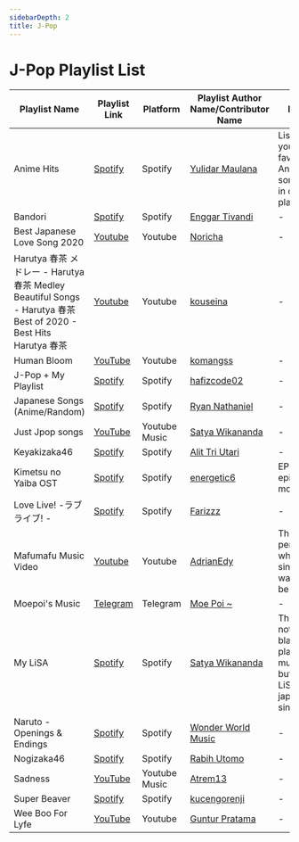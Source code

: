 ```yaml
---
sidebarDepth: 2
title: J-Pop
---
```


# J-Pop Playlist List

| Playlist Name | Playlist Link | Platform | Playlist Author Name/Contributor Name | Note | Subgenre |
| -------------- |-------------- | -------- | ------- | ------- | ----- |
| Anime Hits | [Spotify](https://open.spotify.com/playlist/37i9dQZF1DX6XceWZP1znY) | Spotify | [Yulidar Maulana](https://github.com/yulidarmaulana) | Listen to your favourite Anime songs, all in one playlist | - |
| Bandori | [Spotify](https://open.spotify.com/playlist/67Nr4YrWJmaIq72B3zEHnh?si=RA01Wb6aQ4-bIqXqVuh6ig) | Spotify | [Enggar Tivandi](https://github.com/nekoding)| - | - |
| Best Japanese Love Song 2020 | [Youtube](https://www.youtube.com/watch?v=HDGKOvJ69JQ) | Youtube | [Noricha](https://www.youtube.com/channel/UCMVRgNrM8CbEnR3oZEgUbcw) | - | - |
| Harutya 春茶 メドレー - Harutya 春茶 Medley Beautiful Songs - Harutya 春茶 Best of 2020 - Best Hits Harutya 春茶 | [Youtube](https://www.youtube.com/watch?v=n7sU5QO0Cwo) | Youtube | [kouseina](https://github.com/kouseina) | - | - |
| Human Bloom | [YouTube](https://music.youtube.com/playlist?list=OLAK5uy_n_iIVg_L_1CE3LZxu8S80gsqtX5Mx1Hyw) | Youtube | [komangss](https://github.com/komangss) | - | - |
| J-Pop + My Playlist | [Spotify](https://open.spotify.com/playlist/0Iqws5QqjrQGDxPPzNpAbl?si=CYGBvIt3T2-tZs-QuG_emA) | Spotify | [hafizcode02](https://github.com/hafizcode02) | - | - |
| Japanese Songs (Anime/Random) | [Spotify](https://open.spotify.com/playlist/1uLFhjpsVPyu1mr7gQ25dN?si=vs7QzwpKSl6ViEZp7esFtQ) | Spotify | [Ryan Nathaniel](https://github.com/Reihen-afk) | - | - |
| Just Jpop songs | [YouTube](https://music.youtube.com/playlist?list=PLtysZogykz_0uaCDs1TOYCdzDv6ZxB-lE) | Youtube Music | [Satya Wikananda](https://github.com/satyawikananda) | - | - |
| Keyakizaka46 | [Spotify](https://open.spotify.com/playlist/37i9dQZF1DX8IHNDWD0MU7?si=ioEjSEaIQQSz1t-y4mtCyA) | Spotify | [Alit Tri Utari](https://github.com/alittriutari) | - | - |
| Kimetsu no Yaiba OST | [Spotify](https://open.spotify.com/playlist/4SZpIWqhUPhBquOPbp1M3K?si=LgYB55EsRbiIAYO7KGMhQQ) | Spotify | [energetic6](https://open.spotify.com/user/energetic6) | EP 19 epic moment | - | 
| Love Live! -ラブライブ! - | [Spotify](https://open.spotify.com/playlist/37i9dQZF1DX1uvQpDoMmUF) | Spotify | [Farizzz](https://github.com/xvbnm48) | - | - |
| Mafumafu Music Video | [Youtube](https://www.youtube.com/watch?v=YWZfXJrntUU&list=PLLkGVD9RIO_BI66nhaUxFS8V72gl1tbyM) | Youtube | [AdrianEdy](https://github.com/AdrianEdy) | The person who sings "I wanna be a girl" | - |
| Moepoi's Music | [Telegram](https://t.me/moepoi_music) | Telegram | [Moe Poi ~](https://github.com/moepoi) | - | - |
| My LiSA | [Spotify](https://open.spotify.com/playlist/2MFidvNYNRvhplbc08Edib?si=eAsm97y8QBWIyK-ImgJ3wQ) | Spotify | [Satya Wikananda](https://open.spotify.com/user/satyawikananda) | This is not Lisa blackpink playlist's music, but this is LiSA japanese singer | - |
| Naruto - Openings & Endings | [Spotify](https://open.spotify.com/playlist/6fC2rQZfULydn12nbMRom4?si=4HBuIBaaTqS96F5FVDMvJw) | Spotify | [Wonder World Music](https://open.spotify.com/user/8gnu9mwsg4uzrsfig5i2ricy1?si=YVtramdeQfKkoYWRMR4--g) | - | - |
| Nogizaka46 | [Spotify](https://open.spotify.com/playlist/37i9dQZF1DX6Nm7WbHa378?si=22246fe6a07f40f8) | Spotify | [Rabih Utomo](https://github.com/robycigar) | - | - | 
| Sadness | [YouTube](https://www.youtube.com/playlist?list=PLqj9w5v5mJ8G7mYF6Egfi7kNVEfE_8_sS) | Youtube Music | [Atrem13](https://github.com/atrem13) | - | - |
| Super Beaver | [Spotify](https://open.spotify.com/album/3nK30WwFOOEKV5RI028jSe?si=oAYeCdHdSKO7XeuY6UxJiw) | Spotify | [kucengorenji](https://github.com/kucengorenji) | - | - |
| Wee Boo For Lyfe | [YouTube](https://music.youtube.com/playlist?list=PLzlwdP6LuaDOjBeErVG9kv6WiupiIUPHJ) | Youtube | [Guntur Pratama](https://github.com/gunturpratama) | - | - |